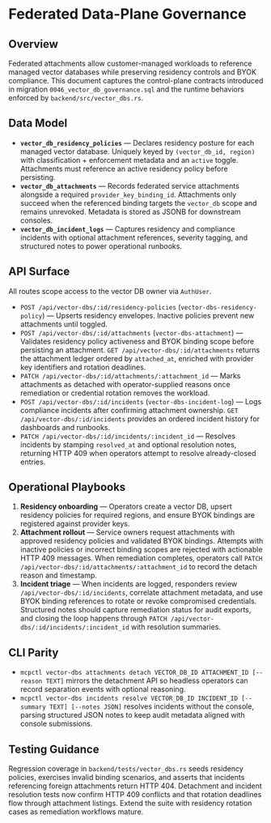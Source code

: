 <!-- key: federated-data-plane -> governance -->
# Federated Data-Plane Governance

## Overview
Federated attachments allow customer-managed workloads to reference managed vector databases while preserving residency controls and BYOK compliance. This document captures the control-plane contracts introduced in migration `0046_vector_db_governance.sql` and the runtime behaviors enforced by `backend/src/vector_dbs.rs`.

## Data Model
- **`vector_db_residency_policies`** — Declares residency posture for each managed vector database. Uniquely keyed by `(vector_db_id, region)` with classification + enforcement metadata and an `active` toggle. Attachments must reference an active residency policy before persisting.
- **`vector_db_attachments`** — Records federated service attachments alongside a required `provider_key_binding_id`. Attachments only succeed when the referenced binding targets the `vector_db` scope and remains unrevoked. Metadata is stored as JSONB for downstream consoles.
- **`vector_db_incident_logs`** — Captures residency and compliance incidents with optional attachment references, severity tagging, and structured notes to power operational runbooks.

## API Surface
All routes scope access to the vector DB owner via `AuthUser`.
- `POST /api/vector-dbs/:id/residency-policies` (`vector-dbs-residency-policy`) — Upserts residency envelopes. Inactive policies prevent new attachments until toggled.
- `POST /api/vector-dbs/:id/attachments` (`vector-dbs-attachment`) — Validates residency policy activeness and BYOK binding scope before persisting an attachment. `GET /api/vector-dbs/:id/attachments` returns the attachment ledger ordered by `attached_at`, enriched with provider key identifiers and rotation deadlines.
- `PATCH /api/vector-dbs/:id/attachments/:attachment_id` — Marks attachments as detached with operator-supplied reasons once remediation or credential rotation removes the workload.
- `POST /api/vector-dbs/:id/incidents` (`vector-dbs-incident-log`) — Logs compliance incidents after confirming attachment ownership. `GET /api/vector-dbs/:id/incidents` provides an ordered incident history for dashboards and runbooks.
- `PATCH /api/vector-dbs/:id/incidents/:incident_id` — Resolves incidents by stamping `resolved_at` and optional resolution notes, returning HTTP 409 when operators attempt to resolve already-closed entries.

## Operational Playbooks
1. **Residency onboarding** — Operators create a vector DB, upsert residency policies for required regions, and ensure BYOK bindings are registered against provider keys.
2. **Attachment rollout** — Service owners request attachments with approved residency policies and validated BYOK bindings. Attempts with inactive policies or incorrect binding scopes are rejected with actionable HTTP 409 messages. When remediation completes, operators call `PATCH /api/vector-dbs/:id/attachments/:attachment_id` to record the detach reason and timestamp.
3. **Incident triage** — When incidents are logged, responders review `/api/vector-dbs/:id/incidents`, correlate attachment metadata, and use BYOK binding references to rotate or revoke compromised credentials. Structured notes should capture remediation status for audit exports, and closing the loop happens through `PATCH /api/vector-dbs/:id/incidents/:incident_id` with resolution summaries.

## CLI Parity
- `mcpctl vector-dbs attachments detach VECTOR_DB_ID ATTACHMENT_ID [--reason TEXT]` mirrors the detachment API so headless operators can record separation events with optional reasoning.
- `mcpctl vector-dbs incidents resolve VECTOR_DB_ID INCIDENT_ID [--summary TEXT] [--notes JSON]` resolves incidents without the console, parsing structured JSON notes to keep audit metadata aligned with console submissions.

## Testing Guidance
Regression coverage in `backend/tests/vector_dbs.rs` seeds residency policies, exercises invalid binding scenarios, and asserts that incidents referencing foreign attachments return HTTP 404. Detachment and incident resolution tests now confirm HTTP 409 conflicts and that rotation deadlines flow through attachment listings. Extend the suite with residency rotation cases as remediation workflows mature.
